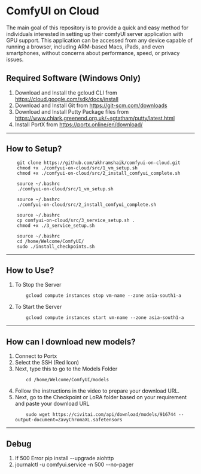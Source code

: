 # ComfyUI on Cloud
The main goal of this repository is to provide a quick and easy method for individuals interested in setting up their comfyUI server application with GPU support. This application can be accessed from any device capable of running a browser, including ARM-based Macs, iPads, and even smartphones, without concerns about performance, speed, or privacy issues.


## Required Software (Windows Only)
1. Download and Install the gcloud CLI from https://cloud.google.com/sdk/docs/install
2. Download and Install Git from https://git-scm.com/downloads
3. Download and Install Putty Package files from https://www.chiark.greenend.org.uk/~sgtatham/putty/latest.html
4. Install PortX from https://portx.online/en/download/

---
## How to Setup?
```
    git clone https://github.com/akhramshaik/comfyui-on-cloud.git
    chmod +x ./comfyui-on-cloud/src/1_vm_setup.sh
    chmod +x ./comfyui-on-cloud/src/2_install_comfyui_complete.sh
 ```

``` 
    source ~/.bashrc
    ./comfyui-on-cloud/src/1_vm_setup.sh
```

``` 
    source ~/.bashrc
    ./comfyui-on-cloud/src/2_install_comfyui_complete.sh
```

```
    source ~/.bashrc
    cp comfyui-on-cloud/src/3_service_setup.sh .
    chmod +x ./3_service_setup.sh
```


``` 
    source ~/.bashrc
    cd /home/Welcome/ComfyUI/
    sudo ./install_checkpoints.sh
```

---
## How to Use?

1. To Stop the Server
   ```
       gcloud compute instances stop vm-name --zone asia-south1-a
   ```

3. To Start the Server
   ```
       gcloud compute instances start vm-name --zone asia-south1-a
   ```

---
##  How can I download new models?
1. Connect to Portx
2. Select the SSH (Red Icon)
3. Next, type this to go to the Models Folder
   ```
       cd /home/Welcome/ComfyUI/models
   ```
5. Follow the instructions in the video to prepare your download URL.
6. Next, go to the Checkpoint or LoRA folder based on your requirement and paste your download URL
   ```
       sudo wget https://civitai.com/api/download/models/916744 --output-document=ZavyChromaXL.safetensors
   ```

---
##  Debug

1. If 500 Error pip install --upgrade aiohttp
2. journalctl -u comfyui.service -n 500 --no-pager
